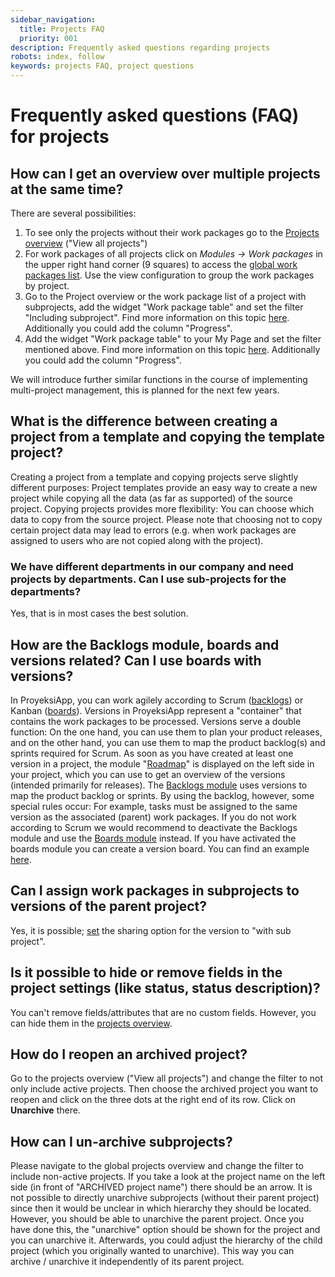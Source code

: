 ```yaml
---
sidebar_navigation:
  title: Projects FAQ
  priority: 001
description: Frequently asked questions regarding projects
robots: index, follow
keywords: projects FAQ, project questions
---
```


# Frequently asked questions (FAQ) for projects

## How can I get an overview over multiple projects at the same time?

There are several possibilities:

1. To see only the projects without their work packages go to the [Projects overview](../#global-projects-overview---view-all-projects) ("View all projects")
2. For work packages of all projects click on *Modules -> Work packages* in the upper right hand corner (9 squares) to access the [global work packages list](../#global-work-packages-list). Use the view configuration to group the work packages by project.
3. Go to the Project overview or the work package list of a project with subprojects, add the widget "Work package table" and set the filter "Including subproject". Find more information on this topic [here](../../project-overview/#add-a-widget-to-the-project-overview). Additionally you could add the column "Progress".
4. Add the widget "Work package table" to your My Page and set the filter mentioned above. Find more information on this topic [here](../../../getting-started/my-page/#configure-the-my-page). Additionally you could add the column "Progress".

We will introduce further similar functions in the course of implementing multi-project management, this is planned for the next few years. 

## What is the difference between creating a project from a template and copying the template project?

Creating a project from a template and copying projects serve slightly different purposes: Project templates provide an easy way to create a new project while copying all the data (as far as supported) of the source project.
Copying projects provides more flexibility: You can choose which data to copy from the source project. Please note that choosing not to copy certain project data may lead to errors (e.g. when work packages are assigned to users who are not copied along with the project).

### We have different departments in our company and need projects by departments. Can I use sub-projects for the departments?

Yes, that is in most cases the best solution.

## How are the Backlogs module, boards and versions related? Can I use boards with versions?

In ProyeksiApp, you can work agilely according to Scrum ([backlogs](../../backlogs-scrum)) or Kanban ([boards](../../agile-boards)). Versions in ProyeksiApp represent a "container" that contains the work packages to be processed.
Versions serve a double function: On the one hand, you can use them to plan your product releases, and on the other hand, you can use them to map the product backlog(s) and sprints required for Scrum.
As soon as you have created at least one version in a project, the module "[Roadmap](../../roadmap)" is displayed on the left side in your project, which you can use to get an overview of the versions (intended primarily for releases).
The [Backlogs module](../../backlogs-scrum) uses versions to map the product backlog or sprints. By using the backlog, however, some special rules occur: For example, tasks must be assigned to the same version as the associated (parent) work packages. 
If you do not work according to Scrum we would recommend to deactivate the Backlogs module and use the [Boards module](../../agile-boards) instead. If you have activated the boards module you can create a version board. You can find an example [here](https://community.proyeksiapp.com/projects/proyeksiapp/boards/2077).

## Can I assign work packages in subprojects to versions of the parent project?

Yes, it is possible; [set](../project-settings/versions/) the sharing option for the version to "with sub project".

## Is it possible to hide or remove fields in the project settings (like status, status description)?

You can't remove fields/attributes that are no custom fields. However, you can hide them in the [projects overview](../#global-projects-overview---view-all-projects).

## How do I reopen an archived project?

Go to the projects overview ("View all projects") and change the filter to not only include active projects. Then choose the archived project you want to reopen and click on the three dots at the right end of its row. Click on **Unarchive** there.

## How can I un-archive subprojects?

Please navigate to the global projects overview and change the filter to include non-active projects. If you take a look at the project name on the left side (in front of "ARCHIVED project name") there should be an arrow. It is not possible to directly unarchive subprojects (without their parent project) since then it would be unclear in which hierarchy they should be located.
However, you should be able to unarchive the parent project. Once you have done this, the "unarchive" option should be shown for the project and you can unarchive it.
Afterwards, you could adjust the hierarchy of the child project (which you originally wanted to unarchive). This way you can archive / unarchive it independently of its parent project.